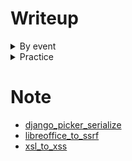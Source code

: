 # Writeup 

<details>
<summary>By event</summary>

### [NahamCon-CTF 2022](https://ctftime.org/event/1630)
| Name | Tags | Vulnerability | Note |
| :---: | :---: | :---: | :---: |
|[Jurassic Park](Writeup/NahamCon-CTF-2022/README.md#jurassic-park)| Web |  `Content Discovery` | |
| [EXtravagant](Writeup/NahamCon-CTF-2022/README.md#extravagant) | Web | `XXE Injection` | |
| [Personnel](Writeup/NahamCon-CTF-2022/README.md#personnel) | Web | `Regex bypass` | |
| [Flaskmental Alchemist](Writeup/NahamCon-CTF-2022/README.md#flaskmental-alchemist) | Web | `Blind SQLi` | CVE-2019-7164 (SQLALchemy)
| [Hacker Ts](Writeup/NahamCon-CTF-2022/README.md#hacker-ts) | Web | `XSS` | |
| [Two For One](Writeup/NahamCon-CTF-2022/README.md#two-for-one) | Web | `XSS` | Bypass 2FA |
| [Defcon](Writeup/NahamCon-CTF-2022/README.md#defcon) | Web | `SSTI` | |


### [KCSC CTF 2022](#)
| Name | Tags | Vulnerability | Note |
| :---: | :---: | :---: | :---: |
| [Nhat ky cua me](https://github.com/qquang/CTFs/blob/main/Writeup/KCSC-CTF-2022/Forensic/README.md#nhat-ky-cua-me) | Foren | `.evtx` | |
| [Try Alime](https://github.com/qquang/CTFs/blob/main/Writeup/KCSC-CTF-2022/Forensic/README.md#try-alime) | Foren | `wireshark` | |
| [Flood](https://github.com/qquang/CTFs/blob/main/Writeup/KCSC-CTF-2022/Forensic/README.md#flood) | Foren | `wireshark` | |
| [Client-side Check](https://github.com/qquang/CTFs/blob/main/Writeup/KCSC-CTF-2022/Web/README.md#client-side-check) | Web | `IDOR` | |
| [Ent_teleport Flag](https://github.com/qquang/CTFs/blob/main/Writeup/KCSC-CTF-2022/Web/README.md#ent_teleport-flag) | Web | `SSTI` | |
| [Ent_teleport Flag \[AGAIN\]](https://github.com/qquang/CTFs/blob/main/Writeup/KCSC-CTF-2022/Web/README.md#ent_teleport-flag-again) | Web | `SSTI` | | 
| [Host_timescale 9999](https://github.com/qquang/CTFs/blob/main/Writeup/KCSC-CTF-2022/Web/README.md#host_timescale-9999) | Web | `Race condition` | |
| [Request as a service](https://github.com/qquang/CTFs/blob/main/Writeup/KCSC-CTF-2022/Web/README.md#request-as-a-service) | Web | `SSRF` |  Custom header: _ to - |

### [picoCTF](https://ctftime.org/event/1578/)
| Name | Tags | Vulnerability | Note |
| :---: | :---: | :---: | :---: |
| [noted](https://github.com/qquang/CTFs/blob/main/Writeup/picoCTF/2022/README.md)| Web, 2022 | `XSS` | |

### [1337UP LIVE CTF](https://ctftime.org/event/1597/tasks/)
| Name | Tags | Vulnerability | Note |
| :---: | :---: | :---: | :---: |
| [Traveler](https://github.com/qquang/CTFs/tree/main/Writeup/1337#traveler) | Web | `Command injection` | |
| [Quiz](https://github.com/qquang/CTFs/tree/main/Writeup/1337#quiz) | Web | `Race condition` | |
| [Dead Tube](https://github.com/qquang/CTFs/tree/main/Writeup/1337#ded-tube) | Web | `DNS Rebinding` | |
| [1 truth, 2 lies](https://github.com/qquang/CTFs/tree/main/Writeup/1337#1-truth-2-lies) | Web | `SSTI` | bypass `{'.', '_', 'join', '[', ']', 'mro', 'base'}` |
| [PHorrifyingP](https://github.com/qquang/CTFs/tree/main/Writeup/1337#phorrifyingp) | Web | `SQLi`,`PHP juggling`|`extract()` |

### [DefCamp CTF](https://ctftime.org/event/1560/)
| Name | Tags | Vulnerability | Note |
| :---: | :---: | :---: | :---: |
| [web-intro](https://github.com/qquang/CTFs/tree/main/Writeup/defcamp-ctf-2022#web-intro) | Web | `Flask cookie` | |
| [para-code](https://github.com/qquang/CTFs/tree/main/Writeup/defcamp-ctf-2022#para-code) | Web | `Command Injection` | `m4` |
| [casual-defence](https://github.com/qquang/CTFs/tree/main/Writeup/defcamp-ctf-2022#para-code) | Web | `Code injection` | `eval`, `~` |

### [KCSC Training](#)
| Name | Tags | Vulnerability | Note |
| :---: | :---: | :---: | :---: |
| [EnCryptBoizzz](https://github.com/qquang/CTFs/tree/main/Writeup/Training/EnCryptBoizzz#ctf-encryptboizzz---recruiting-kcsc-members) | Web | `AES-ECB` | |
| [Happy Birthday KCSC](https://github.com/qquang/CTFs/tree/main/Writeup/Training/Happy-Birthday-KCSC#happy-birthday-kcsc) | Web | `Sqli`, `POP` | |
| [child_orange](https://github.com/qquang/CTFs/tree/main/Writeup/Training/child_orange) | Web | `SSRF` | |
| [meu_lowf](https://github.com/qquang/CTFs/tree/main/Writeup/Training/meu_lowf) | Web | `Code injection` | `CVE-2021-3603` |
| [sqli v1](https://github.com/qquang/CTFs/tree/main/Writeup/Training/sqli_v1) | Web | `SQLi` | |

</details>

<details>
<summary>Practice</summary>

- [root-me](https://github.com/qquang/CTFs/tree/main/Writeup/root-me)
- [Webhacking.fr](https://github.com/qquang/CTFs/tree/main/Writeup/Webhacking.fr)

</details>

# Note
- [django_picker_serialize](https://github.com/qquang/CTFs/blob/main/Note/django_picker_serialize.md)
- [libreoffice_to_ssrf](https://github.com/qquang/CTFs/blob/main/Note/libreoffice_to_ssrf.md)
- [xsl_to_xss](https://github.com/qquang/CTFs/blob/main/Note/xsl_to_xss.md)